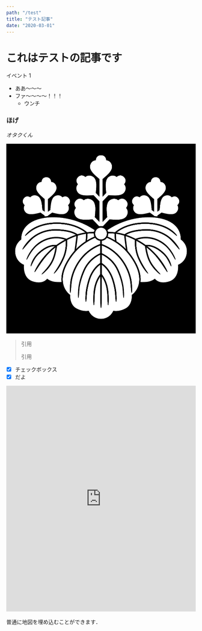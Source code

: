 ```yaml
---
path: "/test"
title: "テスト記事"
date: "2020-03-01"
---
```


# これはテストの記事です

イベント 1

- ああ〜〜〜
- ファ〜〜〜〜！！！
  - ウンチ

### ほげ

_オタクくん_

![代替テキスト](../../imgs/kiri.gif)

> 引用
>
> 引用

- [x] チェックボックス
- [x] だよ

<iframe src="https://www.google.com/maps/embed?pb=!1m18!1m12!1m3!1d805.8261384647761!2d140.0998077814783!3d36.11043736060067!2m3!1f0!2f0!3f0!3m2!1i1024!2i768!4f13.1!3m3!1m2!1s0x0%3A0xa901ed22ed8e89cd!2z562R5rOi5aSn5a2mIDNB5qOf!5e0!3m2!1sja!2sjp!4v1584352501721!5m2!1sja!2sjp" width="800" height="600" frameborder="0" style="border:0; width:100%;" allowfullscreen="" aria-hidden="false" tabindex="0"></iframe>

普通に地図を埋め込むことができます．
